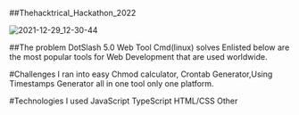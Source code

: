 
##Thehacktrical_Hackathon_2022

![2021-12-29_12-30-44](https://user-images.githubusercontent.com/36998159/147647626-2cca7dfc-4627-437e-b41f-4aee9a7cd3be.png)


##The problem DotSlash 5.0 Web Tool Cmd(linux) solves
Enlisted below are the most popular tools for Web Development that are used worldwide.

#Challenges I ran into
easy Chmod calculator, Crontab Generator,Using Timestamps Generator all in one tool only one platform.

#Technologies I used
JavaScript TypeScript HTML/CSS Other
